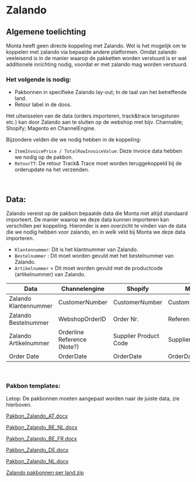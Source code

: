 # Zalando

## Algemene toelichting

Monta heeft geen directe koppeling met Zalando. Wel is het mogelijk om te koppelen met zalando via bepaalde andere platformen. Omdat zalando veeleisend is in de manier waarop de pakketten worden verstuurd is er wat additionele inrichting nodig, voordat er met zalando mag worden verstuurd.

### Het volgende is nodig:
- Pakbonnen in specifieke Zalando lay-out; In de taal van het betreffende land.
- Retour label in de doos.

Het uitwisselen van de data (orders importeren, track&trace terugsturen etc.) kan door Zalando aan te sluiten op de webshop met bijv. Channable; Shopify; Magento en ChannelEngine.

Bijzondere velden die we nodig hebben in de koppeling: <br>

- `ItemInvoicePrice / TotalRowInvoiceValue`: Deze invoice data hebben we nodig op de pakbon. <br>
- `RetourTT`: De retour Track& Trace moet worden teruggekoppeld bij de orderupdate na het verzenden.


<br>


## Data:
Zalando vereist op de pakbon bepaalde data die Monta niet altijd standaard importeert. De manier waarop we deze data kunnen importeren kan verschillen per koppeling. Hieronder is een overzicht te vinden van de data die we nodig hebben voor zalando, en in welk veld bij Monta we deze data importeren.

- `Klantennummer`: Dit is het klantnummer van Zalando.
- `Bestelnummer` : Dit moet worden gevuld met het bestelnummer van Zalando.
- `Artikelnummer` = Dit moet worden gevuld met de productcode (artikelnummer) van Zalando. <br>

|Data| Channelengine | Shopify | Magento |Its Perfect|
|--|--|--|--|--|
| Zalando Klantennummer  | CustomerNumber| CustomerNumber|CustomerNumber|CustomerNumber|
| Zalando Bestelnummer | WebshopOrderID | Order Nr. | Reference |Reference|
| Zalando Artikelnummer | Orderline Reference (Note?) | Supplier Product Code | SupplierProductCode |Supplier Porudct code |
| Order Date  | OrderDate | OrderDate | OrderDate | OrderDate |




<br>

### Pakbon templates:

Letop: De pakbonnen moeten aangepast worden naar de juiste data, zie hierboven.

[Pakbon_Zalando_AT.docx](../../../../Attachments/Pakbon_Zalando_AT-d7140a44-74fa-44ad-9a1a-83f3b59d0a9b.docx)

[Pakbon_Zalando_BE_NL.docx](../../../../Attachments/Pakbon_Zalando_BE_NL-312db104-f104-4016-a92d-2b404481c105.docx)

[Pakbon_Zalando_BE_FR.docx](../../../../Attachments/Pakbon_Zalando_BE_FR-db23e6f7-e669-4452-8327-0b1bf7d589ff.docx)

[Pakbon_Zalando_DE.docx](../../../../Attachments/Pakbon_Zalando_DE-d7b06050-737a-4a26-bb69-5042e2db3d93.docx)

[Pakbon_Zalando_NL.docx](../../../../Attachments/Pakbon_Zalando_NL-e3fcd0e1-7cf7-4477-b79d-2f4691046779.docx)

[Zalando pakbonnen per land.zip](../../../../Attachments/Zalando%20pakbonnen%20per%20land-83e868db-dd18-4376-a918-9ea592acf984.zip)

